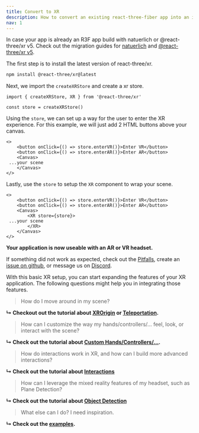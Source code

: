 ```yaml
---
title: Convert to XR
description: How to convert an existing react-three-fiber app into an interactive immersive experience.
nav: 1
---
```


In case your app is already an R3F app build with natuerlich or @react-three/xr v5. Check out the migration guides for [natuerlich](../migration/from-natuerlich.md) and [@react-three/xr v5](../migration/from-react-three-xr-5.md).

The first step is to install the latest version of react-three/xr.

```bash
npm install @react-three/xr@latest
```

Next, we import the `createXRStore` and create a xr store.

```tsx
import { createXRStore, XR } from '@react-three/xr'

const store = createXRStore()
```

Using the `store`, we can set up a way for the user to enter the XR experience. For this example, we will just add 2 HTML buttons above your canvas.

```tsx
<>
    <button onClick={() => store.enterVR()}>Enter VR</button>
    <button onClick={() => store.enterAR()}>Enter AR</button>
    <Canvas>
 ...your scene
    </Canvas>
</>
```

Lastly, use the `store` to setup the `XR` component to wrap your scene. 

```tsx
<>
    <button onClick={() => store.enterVR()}>Enter VR</button>
    <button onClick={() => store.enterAR()}>Enter AR</button>
    <Canvas>
        <XR store={store}>
 ...your scene
        </XR>
    </Canvas>
</>
```

**Your application is now useable with an AR or VR headset.**

If something did not work as expected, check out the [Pitfalls](../advanced/pitfalls.md), create an [issue on github](https://github.com/pmndrs/react-xr/issues), or message us on [Discord](https://discord.gg/poimandres).

With this basic XR setup, you can start expanding the features of your XR application. The following questions might help you in integrating those features. 

> How do I move around in my scene?

**↳ Checkout out the tutorial about [XROrigin](../tutorials/origin.md) or [Teleportation](../tutorials/teleport.md).**

> How can I customize the way my hands/controllers/... feel, look, or interact with the scene?

**↳ Check out the tutorial about [Custom Hands/Controllers/...](../tutorials/custom-inputs.md).**

> How do interactions work in XR, and how can I build more advanced interactions?

**↳ Check out the tutorial about [Interactions](../tutorials/interactions.md)**

> How can I leverage the mixed reality features of my headset, such as Plane Detection?

**↳ Check out the tutorial about [Object Detection](../tutorials/object-detection.md)**

> What else can I do? I need inspiration.

**↳ Check out the [examples](./examples.md).**

